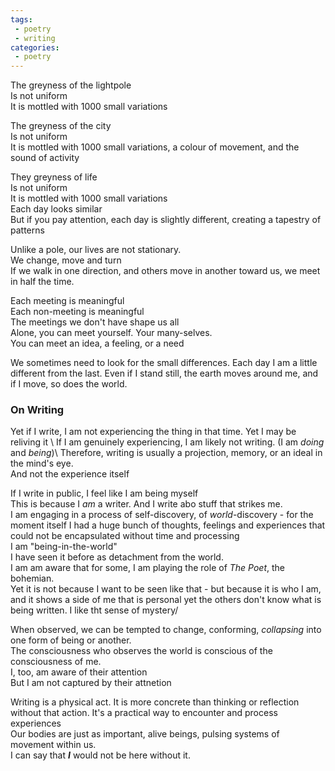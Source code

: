 ```yaml
---
tags: 
 - poetry
 - writing
categories:
 - poetry
---
```


The greyness of the lightpole\
Is not uniform\
It is mottled with 1000 small variations

The greyness of the city\
Is not uniform\
It is mottled with 1000 small variations, a colour of movement, and the sound of activity

They greyness of life\
Is not uniform\
It is mottled with 1000 small variations\
Each day looks similar\
But if you pay attention, each day is slightly different, creating a tapestry of patterns

Unlike a pole, our lives are not stationary.\
We change, move and turn\
If we walk in one direction, and others move in another toward us, we meet in half the time.

Each meeting is meaningful\
Each non-meeting is meaningful\
The meetings we don't have shape us all\
Alone, you can meet yourself. Your many-selves.\
You can meet an idea, a feeling, or a need

We sometimes need to look for the small differences. Each day I am a little different from the last. Even if I stand still, the earth moves around me, and if I move, so does the world.


### On Writing

Yet if I write, I am not experiencing the thing in that time. Yet I may be reliving it \ 
If I am genuinely experiencing, I am likely not writing. (I am _doing_ and _being_)\ 
Therefore, writing is usually a projection, memory, or an ideal in the mind's eye.\
And not the experience itself

If I write in public, I feel like I am being myself\
This is because I _am_ a writer. And I write abo stuff that strikes me.\
I am engaging in a process of self-discovery, of _world_-discovery - for the moment itself I had a huge bunch of thoughts, feelings and experiences that could not be encapsulated without time and processing\
I am "being-in-the-world"\
I have seen it before as detachment from the world.\
I am am aware that for some, I am playing the role of _The Poet_, the bohemian.\
Yet it is not because I want to be seen like that - but because it is who I am, and it shows a side of me that is personal yet the others don't know what is being written.
I like tht sense of mystery\/

When observed, we can be tempted to change, conforming, _collapsing_ into one form of being or another.\
The consciousness who observes the world is conscious of the consciousness of me.\
I, too, am aware of their attention\
But I am not captured by their attnetion

Writing is a physical act. It is more concrete than thinking or reflection without that action. It's a practical way to encounter and process experiences\
Our bodies are just as important, alive beings, pulsing systems of movement within us.\
I can say that _**I**_ would not be here without it.
